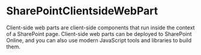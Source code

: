 # SharePointClientsideWebPart
Client-side web parts are client-side components that run inside the context of a SharePoint page. Client-side web parts can be deployed to SharePoint Online, and you can also use modern JavaScript tools and libraries to build them.
